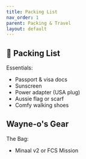 ```yaml
---
title: Packing List
nav_order: 1
parent: Packing & Travel
layout: default
---
```


## 🧳 Packing List

Essentials:
- Passport & visa docs
- Sunscreen
- Power adapter (USA plug)
- Aussie flag or scarf
- Comfy walking shoes

## Wayne-o's Gear

The Bag:
- Minaal v2 or FCS Mission